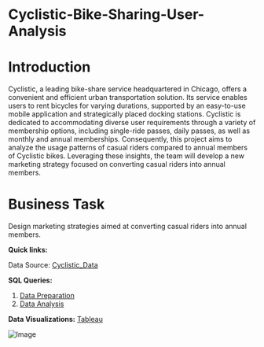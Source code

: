 # Cyclistic-Bike-Sharing-User-Analysis
# **Introduction**

Cyclistic, a leading bike-share service headquartered in Chicago, offers a convenient and efficient urban transportation solution. Its service enables users to rent bicycles for varying durations, supported by an easy-to-use mobile application and strategically placed docking stations. Cyclistic is dedicated to accommodating diverse user requirements through a variety of membership options, including single-ride passes, daily passes, as well as monthly and annual memberships.
Consequently, this project aims to analyze the usage patterns of casual riders compared to annual members of Cyclistic bikes. Leveraging these insights, the team will develop a new marketing strategy focused on converting casual riders into annual members.

# Business Task 
Design marketing strategies aimed at converting casual riders into annual members. 

**Quick links:**

Data Source: [Cyclistic_Data](https://divvy-tripdata.s3.amazonaws.com/index.html)

**SQL Queries:**
01. [Data Preparation](https://github.com/avantikaaaaa/Cyclistic-Bike-Sharing-User-Analysis/blob/main/Data_preparation.sql)
02. [Data Analysis](https://github.com/avantikaaaaa/Cyclistic-Bike-Sharing-User-Analysis/blob/main/Data_analysis.sql)

**Data Visualizations:** [Tableau](https://public.tableau.com/app/profile/avantika.garg6650/viz/Book1_17369612515860/Dashboard4)

![Image](https://github.com/user-attachments/assets/5e337b35-5ef9-42b0-b6da-59ac154883b1)

